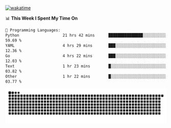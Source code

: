 [![wakatime](https://wakatime.com/badge/user/384f91c6-4eee-411f-8f3b-1b691f58a544.svg)](https://wakatime.com/@384f91c6-4eee-411f-8f3b-1b691f58a544)

<!--START_SECTION:waka-->
📊 **This Week I Spent My Time On** 

```text
💬 Programming Languages: 
Python                   21 hrs 42 mins      ███████████████░░░░░░░░░░   59.69 % 
YAML                     4 hrs 29 mins       ███░░░░░░░░░░░░░░░░░░░░░░   12.36 % 
Go                       4 hrs 22 mins       ███░░░░░░░░░░░░░░░░░░░░░░   12.03 % 
Text                     1 hr 23 mins        █░░░░░░░░░░░░░░░░░░░░░░░░   03.82 % 
Other                    1 hr 22 mins        █░░░░░░░░░░░░░░░░░░░░░░░░   03.77 % 
```


<!--END_SECTION:waka-->

<picture>
  <source media="(prefers-color-scheme: dark)" srcset="https://raw.githubusercontent.com/fuwx295/fuwx295/output/github-contribution-grid-snake-dark.svg">
  <source media="(prefers-color-scheme: light)" srcset="https://raw.githubusercontent.com/fuwx295/fuwx295/output/github-contribution-grid-snake.svg">
  <img alt="github contribution grid snake animation" src="https://raw.githubusercontent.com/fuwx295/fuwx295/output/github-contribution-grid-snake.svg">
</picture>

